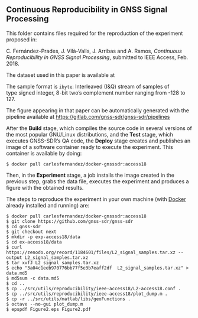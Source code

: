 Continuous Reproducibility in GNSS Signal Processing
----------------------------------------------------


This folder contains files required for the reproduction of the experiment proposed in:

C. Fern&aacute;ndez-Prades, J. Vil&agrave;-Valls, J. Arribas and A. Ramos, *Continuous Reproducibility in GNSS Signal Processing*, submitted to IEEE Access, Feb. 2018.

The dataset used in this paper is available at

The sample format is `ibyte`: Interleaved (I&Q) stream of samples of type signed integer, 8-bit two’s complement number ranging from -128 to 127. 

The figure appearing in that paper can be automatically generated with the pipeline available at https://gitlab.com/gnss-sdr/gnss-sdr/pipelines

After the **Build** stage, which compiles the source code in several versions of the most popular GNU/Linux distributions, and the **Test** stage, which executes GNSS-SDR’s QA code, the **Deploy** stage creates and publishes an image of a software container ready to execute the experiment. This container is available by doing:

```
$ docker pull carlesfernandez/docker-gnsssdr:access18
```

Then, in the **Experiment** stage, a job installs the image created in the previous step, grabs the data file, executes the experiment and produces a figure with the obtained results.

The steps to reproduce the experiment in your own machine (with [Docker](https://www.docker.com) already installed and running) are:

```
$ docker pull carlesfernandez/docker-gnsssdr:access18
$ git clone https://github.com/gnss-sdr/gnss-sdr
$ cd gnss-sdr
$ git checkout next
$ mkdir -p exp-access18/data
$ cd ex-access18/data
$ curl https://zenodo.org/record/1184601/files/L2_signal_samples.tar.xz --output L2_signal_samples.tar.xz
$ tar xvfJ L2_signal_samples.tar.xz
$ echo "3a04c1eeb970776bb77f5e3b7eaff2df  L2_signal_samples.tar.xz" > data.md5
$ md5sum -c data.md5
$ cd ..
$ cp ../src/utils/reproducibility/ieee-access18/L2-access18.conf .
$ cp ../src/utils/reproducibility/ieee-access18/plot_dump.m .
$ cp -r ../src/utils/matlab/libs/geoFunctions .
$ octave --no-gui plot_dump.m
$ epspdf Figure2.eps Figure2.pdf
```
